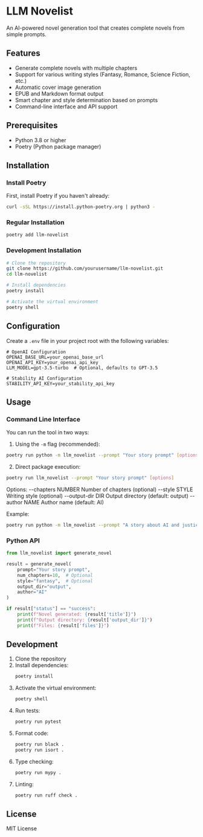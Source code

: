 # LLM Novelist

An AI-powered novel generation tool that creates complete novels from simple prompts.

## Features

- Generate complete novels with multiple chapters
- Support for various writing styles (Fantasy, Romance, Science Fiction, etc.)
- Automatic cover image generation
- EPUB and Markdown format output
- Smart chapter and style determination based on prompts
- Command-line interface and API support

## Prerequisites

- Python 3.8 or higher
- Poetry (Python package manager)

## Installation

### Install Poetry

First, install Poetry if you haven't already:

```bash
curl -sSL https://install.python-poetry.org | python3 -
```

### Regular Installation

```bash
poetry add llm-novelist
```

### Development Installation

```bash
# Clone the repository
git clone https://github.com/yourusername/llm-novelist.git
cd llm-novelist

# Install dependencies
poetry install

# Activate the virtual environment
poetry shell
```

## Configuration

Create a `.env` file in your project root with the following variables:

```env
# OpenAI Configuration
OPENAI_BASE_URL=your_openai_base_url
OPENAI_API_KEY=your_openai_api_key
LLM_MODEL=gpt-3.5-turbo  # Optional, defaults to GPT-3.5

# Stability AI Configuration
STABILITY_API_KEY=your_stability_api_key
```

## Usage

### Command Line Interface

You can run the tool in two ways:

1. Using the `-m` flag (recommended):
```bash
poetry run python -m llm_novelist --prompt "Your story prompt" [options]
```

2. Direct package execution:
```bash
poetry run llm_novelist --prompt "Your story prompt" [options]
```

Options:
  --chapters NUMBER    Number of chapters (optional)
  --style STYLE       Writing style (optional)
  --output-dir DIR    Output directory (default: output)
  --author NAME       Author name (default: AI)

Example:
```bash
poetry run python -m llm_novelist --prompt "A story about AI and justice" --style "scifi" --chapters 10
```

### Python API

```python
from llm_novelist import generate_novel

result = generate_novel(
    prompt="Your story prompt",
    num_chapters=10,  # Optional
    style="fantasy",  # Optional
    output_dir="output",
    author="AI"
)

if result["status"] == "success":
    print(f"Novel generated: {result['title']}")
    print(f"Output directory: {result['output_dir']}")
    print(f"Files: {result['files']}")
```

## Development

1. Clone the repository
2. Install dependencies:
   ```bash
   poetry install
   ```
3. Activate the virtual environment:
   ```bash
   poetry shell
   ```
4. Run tests:
   ```bash
   poetry run pytest
   ```
5. Format code:
   ```bash
   poetry run black .
   poetry run isort .
   ```
6. Type checking:
   ```bash
   poetry run mypy .
   ```
7. Linting:
   ```bash
   poetry run ruff check .
   ```

## License

MIT License 